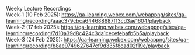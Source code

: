 Weeky Lecture Recordings
<br>
Week-1 (10 Feb 2025): https://qa-learning.webex.com/webappng/sites/qa-learning/recording/aaac379cbca644688687f13cd3ae1604/playback<br>
Week-2 (17 feb 2025): https://qa-learning.webex.com/webappng/sites/qa-learning/recording/7d10a39d8c424c3da1cecefebafb5b5a/playback<br>
Week-3 (24 Feb 2025): https://qa-learning.webex.com/webappng/sites/qa-learning/recording/b8ae9749627647cf9d335f8cad02f19e/playback<br>
